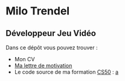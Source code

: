 # Milo Trendel
## Développeur Jeu Vidéo 

Dans ce dépôt vous pouvez trouver :
- Mon CV
- [Ma lettre de motivation](https://github.com/BoringPlatypus/CV-motivation/blob/main/lettre_motivation.md)
- Le code source de ma formation [CS50](https://www.edx.org/course/introduction-computer-science-harvardx-cs50x) : [a](https://github.com/code50/113946252)
